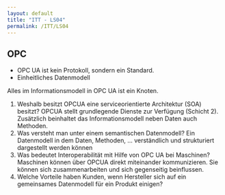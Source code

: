 ```yaml
---
layout: default
title: "ITT - LS04"
permalink: /ITT/LS04
---
```


## OPC

- OPC UA ist kein Protokoll, sondern ein Standard.
- Einheitliches Datenmodell

Alles im Informationsmodell in OPC UA ist ein Knoten.

1. Weshalb besitzt OPCUA eine serviceorientierte Architektur (SOA) besitzt?
OPCUA stellt grundlegende Dienste zur Verfügung (Schicht 2). Zusätzlich beinhaltet das Informationsmodell neben Daten auch Methoden.
2. Was versteht man unter einem semantischen Datenmodell?
Ein Datenmodell in dem Daten, Methoden, ... verständlich und strukturiert dargestellt werden können
3. Was bedeutet Interoperabilität mit Hilfe von OPC UA bei Maschinen?
Maschinen können über OPCUA direkt miteinander kommunizieren. Sie können sich zusammenarbeiten und sich gegenseitig beinflussen.
4. Welche Vorteile haben Kunden, wenn Hersteller sich auf ein gemeinsames Datenmodell für ein Produkt einigen?
